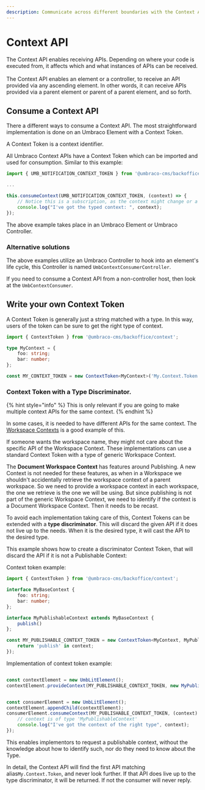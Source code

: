 ```yaml
---
description: Communicate across different boundaries with the Context API
---
```


# Context API

The Context API enables receiving APIs. Depending on where your code is executed from, it affects which and what instances of APIs can be received.\
\
The Context API enables an element or a controller, to receive an API provided via any ascending element. In other words, it can receive APIs provided via a parent element or parent of a parent element, and so forth.

## Consume a Context API

There a different ways to consume a Context API. The most straightforward implementation is done on an Umbraco Element with a Context Token.

A Context Token is a context identifier.

All Umbraco Context APIs have a Context Token which can be imported and used for consumption. Similar to this example:

```typescript
import { UMB_NOTIFICATION_CONTEXT_TOKEN } from '@umbraco-cms/backoffice/notification';

...

this.consumeContext(UMB_NOTIFICATION_CONTEXT_TOKEN, (context) => {
	// Notice this is a subscription, as the context might change or a new one appears.
	console.log("I've got the typed context: ", context);
});
```

The above example takes place in an Umbraco Element or Umbraco Controller.

### Alternative solutions

The above examples utilize an Umbraco Controller to hook into an element's life cycle, this Controller is named `UmbContextConsumerController`.

If you need to consume a Context API from a non-controller host, then look at the `UmbContextConsumer`.

## **Write your own Context Token**

A Context Token is generally just a string matched with a type. In this way, users of the token can be sure to get the right type of context.

```ts
import { ContextToken } from '@umbraco-cms/backoffice/context';

type MyContext = {
	foo: string;
	bar: number;
};

const MY_CONTEXT_TOKEN = new ContextToken<MyContext>('My.Context.Token');
```

### **Context Token with a Type Discriminator.**

{% hint style="info" %}
This is only relevant if you are going to make multiple context APIs for the same context.
{% endhint %}

In some cases, it is needed to have different APIs for the same context. The [Workspace Contexts](../extension-types/workspaces/workspace-context.md) is a good example of this.

If someone wants the workspace name, they might not care about the specific API of the Workspace Context. These implementations can use a standard Context Token with a type of generic Workspace Context.

The **Document Workspace Context** has features around Publishing. A new Context is not needed for these features, as when in a Workspace we shouldn't accidentally retrieve the workspace context of a parent workspace. So we need to provide a workspace context in each workspace, the one we retrieve is the one we will be using. But since publishing is not part of the generic Workspace Context, we need to identify if the context is a Document Workspace Context. Then it needs to be recast.

To avoid each implementation taking care of this, Context Tokens can be extended with a **type discriminator**. This will discard the given API if it does not live up to the needs. When it is the desired type, it will cast the API to the desired type.

This example shows how to create a discriminator Context Token, that will discard the API if it is not a Publishable Context:

Context token example:

```ts
import { ContextToken } from '@umbraco-cms/backoffice/context';

interface MyBaseContext {
	foo: string;
	bar: number;
};

interface MyPublishableContext extends MyBaseContext {
	publish()
};

const MY_PUBLISHABLE_CONTEXT_TOKEN = new ContextToken<MyContext, MyPublishableContext>('My.Context.Token', (context): context is MyPublishableContext => {
	return 'publish' in context;
});
```

Implementation of context token example:

```ts

const contextElement = new UmbLitElement();
contextElement.provideContext(MY_PUBLISHABLE_CONTEXT_TOKEN, new MyPublishableContext());


const consumerElement = new UmbLitElement();
contextElement.appendChild(contextElement);
consumerElement.consumeContext(MY_PUBLISHABLE_CONTEXT_TOKEN, (context) => {
	// context is of type 'MyPublishableContext'
	console.log("I've got the context of the right type", context);
});

```

This enables implementors to request a publishable context, without the knowledge about how to identify such, nor do they need to know about the Type.

In detail, the Context API will find the first API matching alias`My.Context.Token`, and never look further. If that API does live up to the type discriminator, it will be returned. If not the consumer will never reply.
